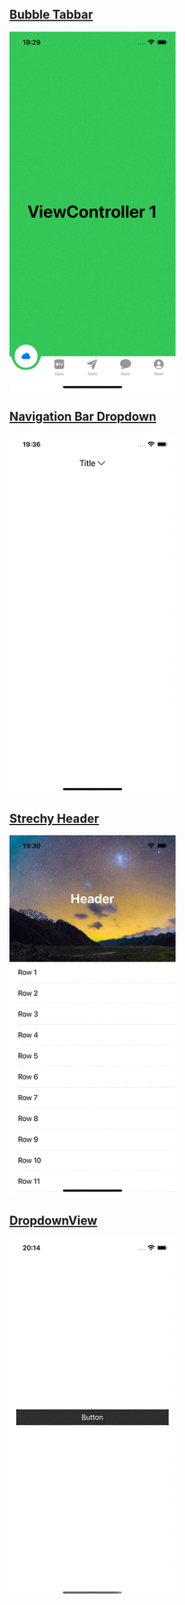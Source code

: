 ## [Bubble Tabbar](/BubbleTabBar)
![tabbar](/resources/images/bubble_tabbar.gif)

## [Navigation Bar Dropdown](/NVDropDownList)
![navDropdown](/resources/images/nav_dropdown.gif)

## [Strechy Header](/StrechyHeader)
![stretchy](/resources/images/stretchy.gif)

## [DropdownView](/DropdownView)
![dropdownView](/resources/images/dropdown_view.gif)
